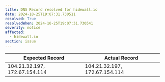 ```yaml
---
title: DNS Record resolved for hidewall.io
date: 2024-10-25T19:07:31.730511
resolved: True
resolvedWhen: 2024-10-25T19:07:31.730541
severity: notice
affected:
  - hidewall.io
section: issue
---
```


| Expected Record  | Actual Record  |
|------------------|----------------|
| 104.21.32.197, 172.67.154.114 | 104.21.32.197, 172.67.154.114 |
